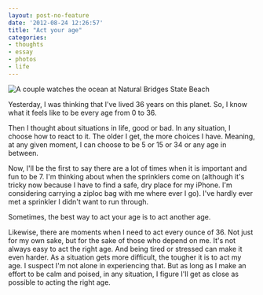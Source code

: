 ```yaml
---
layout: post-no-feature
date: '2012-08-24 12:26:57'
title: "Act your age"
categories:
- thoughts
- essay
- photos
- life  
---
```


![A couple watches the ocean at Natural Bridges State Beach]({{site.url}}/images/2012/08/20120825-002824.jpg)

Yesterday, I was thinking that I've lived 36 years on this planet. So, I know what it feels like to be every age from 0 to 36.

Then I thought about situations in life, good or bad. In any situation, I choose how to react to it. The older I get, the more choices I have. Meaning, at any given moment, I can choose to be 5 or 15 or 34 or any age in between.

Now, I'll be the first to say there are a lot of times when it is important and fun to be 7. I'm thinking about when the sprinklers come on (although it's tricky now because I have to find a safe, dry place for my iPhone. I'm considering carrying a ziploc bag with me where ever I go). I've hardly ever met a sprinkler I didn't want to run through.

Sometimes, the best way to act your age is to act another age.

Likewise, there are moments when I need to act every ounce of 36. Not just for my own sake, but for the sake of those who depend on me. It's not always easy to act the right age. And being tired or stressed can make it even harder. As a situation gets more difficult, the tougher it is to act my age. I suspect I'm not alone in experiencing that. But as long as I make an effort to be calm and poised, in any situation, I figure I'll get as close as possible to acting the right age.
